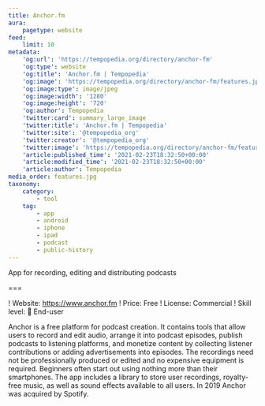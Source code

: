 ```yaml
---
title: Anchor.fm
aura:
    pagetype: website
feed:
    limit: 10
metadata:
    'og:url': 'https://tempopedia.org/directory/anchor-fm'
    'og:type': website
    'og:title': 'Anchor.fm | Tempopedia'
    'og:image': 'https://tempopedia.org/directory/anchor-fm/features.jpg'
    'og:image:type': image/jpeg
    'og:image:width': '1280'
    'og:image:height': '720'
    'og:author': Tempopedia
    'twitter:card': summary_large_image
    'twitter:title': 'Anchor.fm | Tempopedia'
    'twitter:site': '@tempopedia_org'
    'twitter:creator': '@tempopedia_org'
    'twitter:image': 'https://tempopedia.org/directory/anchor-fm/features.jpg'
    'article:published_time': '2021-02-23T18:32:50+00:00'
    'article:modified_time': '2021-02-23T18:32:50+00:00'
    'article:author': Tempopedia
media_order: features.jpg
taxonomy:
    category:
        - tool
    tag:
        - app
        - android
        - iphone
        - ipad
        - podcast
        - public-history
---
```


App for recording, editing and distributing podcasts

===

! Website: https://www.anchor.fm
! Price: Free
! License: Commercial
! Skill level: 📱 End-user

Anchor is a free platform for podcast creation. It contains tools that allow users to record and edit audio, arrange it into podcast episodes, publish podcasts to listening platforms, and monetize content by collecting listener contributions or adding advertisements into episodes. The recordings need not be professionally produced or edited and no expensive equipment is required. Beginners often start out using nothing more than their smartphones. The app includes a library to store user recordings, royalty-free music, as well as sound effects available to all users. In 2019 Anchor was acquired by Spotify.